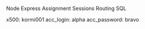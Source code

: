 Node Express Assignment
    Sessions
    Routing
    SQL

x500: kormi001
acc_login: alpha
acc_password: bravo